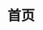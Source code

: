 ---
home: true
icon: home
title: 首页
heroImage: https://cdn.liteyuki.icu/static/img/logo.png
bgImage: 
bgImageDark: 
bgImageStyle:
  background-attachment: fixed
heroText: LiteyukiBot 6
tagline: 基于Nonebot2的OneBot标准聊天机器人，不仅仅局限于OneBot
actions:
  - text: 部署
    icon: lightbulb
    link: ./deployment/
    type: primary

  - text: 使用手册
    link: ./usage/

#1. 安装 `Git` 和 `Python3.10+` 环境
#2. 克隆项目 `git clone https://github.com/snowykami/LiteyukiBot` (无法连接可以用`https://gitee.com/snowykami/LiteyukiBot`)
#3. 切换目录`cd LiteyukiBot`
#4. 安装依赖`pip install -r requirements.txt`(如果多个Python环境请指定后安装`pythonx -m pip install -r requirements.txt`)
#5. 启动`python main.py`

highlights:
  - header: 快速部署
    image: /assets/image/box.svg
    bgImage: https://theme-hope-assets.vuejs.press/bg/3-light.svg
    bgImageDark: https://theme-hope-assets.vuejs.press/bg/3-dark.svg
    highlights:
      - title: 安装 Git 和 Python3.10+
      - title: 使用 <code>git clone https://github.com/snowykami/LiteyukiBot</code> 以克隆项目至本地。
        details: 如果无法连接到GitHub，可以使用 <code>git clone https://gitee.com/snowykami/LiteyukiBot</code>。
      - title: 使用 <code>cd LiteyukiBot</code> 切换到项目目录。
      - title: 使用 <code>pip install -r requirements.txt</code> 安装项目依赖。
        details: 如果你有多个 Python 环境，请使用 <code>pythonx -m pip install -r requirements.txt</code>。
      - title: 使用 <code>python main.py</code> 启动项目。
copyright: false
---